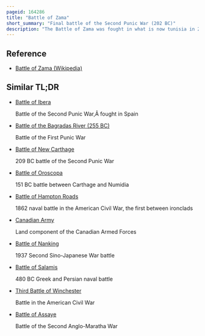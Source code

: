 ```yaml
---
pageid: 164286
title: "Battle of Zama"
short_summary: "Final battle of the Second Punic War (202 BC)"
description: "The Battle of Zama was fought in what is now tunisia in 202 Bc between a roman Army commanded by scipio Africanus and a carthaginian Army commanded by Hannibal. The Battle was Part of the second punic War and resulted in such a severe Defeat for the Carthaginians that they capitulated while Hannibal was forced into Exile. Roman Army of approximately 30,000 Men was outnumbered by the Carthaginians who fielded either 40,000 or 50,000 ; the Romans were stronger in Cavalry, but the Carthaginians had 80 War Elephants."
---
```


## Reference

- [Battle of Zama (Wikipedia)](https://en.wikipedia.org/?curid=164286)

## Similar TL;DR

- [Battle of Ibera](/tldr/en/battle-of-ibera)

  Battle of the Second Punic War,Â fought in Spain

- [Battle of the Bagradas River (255 BC)](/tldr/en/battle-of-the-bagradas-river-255-bc)

  Battle of the First Punic War

- [Battle of New Carthage](/tldr/en/battle-of-new-carthage)

  209 BC battle of the Second Punic War

- [Battle of Oroscopa](/tldr/en/battle-of-oroscopa)

  151 BC battle between Carthage and Numidia

- [Battle of Hampton Roads](/tldr/en/battle-of-hampton-roads)

  1862 naval battle in the American Civil War, the first between ironclads

- [Canadian Army](/tldr/en/canadian-army)

  Land component of the Canadian Armed Forces

- [Battle of Nanking](/tldr/en/battle-of-nanking)

  1937 Second Sino-Japanese War battle

- [Battle of Salamis](/tldr/en/battle-of-salamis)

  480 BC Greek and Persian naval battle

- [Third Battle of Winchester](/tldr/en/third-battle-of-winchester)

  Battle in the American Civil War

- [Battle of Assaye](/tldr/en/battle-of-assaye)

  Battle of the Second Anglo-Maratha War
